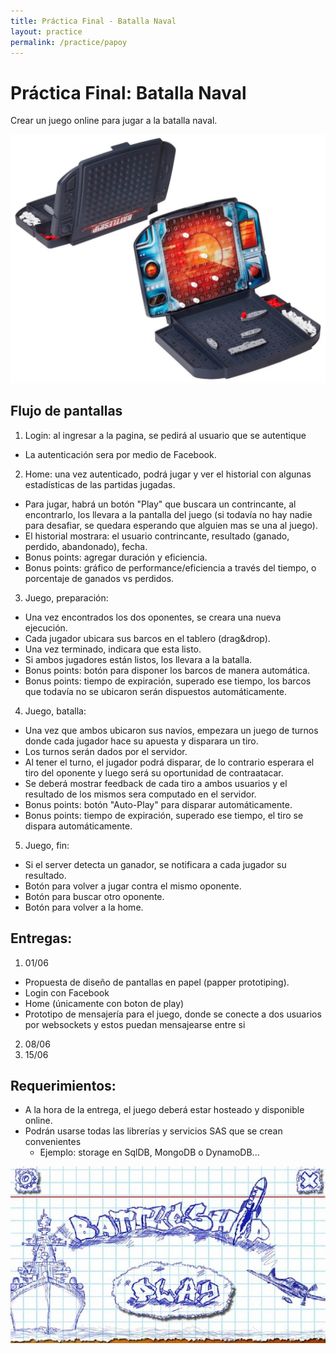 ```yaml
---
title: Práctica Final - Batalla Naval
layout: practice
permalink: /practice/papoy
---
```


# Práctica Final: Batalla Naval

Crear un juego online para jugar a la batalla naval.

![Batalla Naval](../10-papoy/battleship.jpg)

## Flujo de pantallas

1. Login: al ingresar a la pagina, se pedirá al usuario que se autentique
  - La autenticación sera por medio de Facebook.
2. Home: una vez autenticado, podrá jugar y ver el historial con algunas estadísticas de las partidas jugadas.
  - Para jugar, habrá un botón "Play" que buscara un contrincante, al encontrarlo, los llevara a la pantalla del juego (si todavía no hay nadie para desafiar, se quedara esperando que alguien mas se una al juego). 
  - El historial mostrara: el usuario contrincante, resultado (ganado, perdido, abandonado), fecha.
  - Bonus points: agregar duración y eficiencia.
  - Bonus points: gráfico de performance/eficiencia a través del tiempo, o porcentaje de ganados vs perdidos.
3. Juego, preparación:
  - Una vez encontrados los dos oponentes, se creara una nueva ejecución.
  - Cada jugador ubicara sus barcos en el tablero (drag&drop).
  - Una vez terminado, indicara que esta listo.
  - Si ambos jugadores están listos, los llevara a la batalla.
  - Bonus points: botón para disponer los barcos de manera automática.
  - Bonus points: tiempo de expiración, superado ese tiempo, los barcos que todavía no se ubicaron serán dispuestos automáticamente.
4. Juego, batalla:
  - Una vez que ambos ubicaron sus navíos, empezara un juego de turnos donde cada jugador hace su apuesta y disparara un tiro.
  - Los turnos serán dados por el servidor.
  - Al tener el turno, el jugador podrá disparar, de lo contrario esperara el tiro del oponente y luego será su oportunidad de contraatacar.
  - Se deberá mostrar feedback de cada tiro a ambos usuarios y el resultado de los mismos sera computado en el servidor.
  - Bonus points: botón "Auto-Play" para disparar automáticamente.
  - Bonus points: tiempo de expiración, superado ese tiempo, el tiro se dispara automáticamente.
5. Juego, fin:
  - Si el server detecta un ganador, se notificara a cada jugador su resultado.
  - Botón para volver a jugar contra el mismo oponente.
  - Botón para buscar otro oponente.
  - Botón para volver a la home.

## Entregas:

1. 01/06
  - Propuesta de diseño de pantallas en papel (papper prototiping). 
  - Login con Facebook
  - Home (únicamente con boton de play)
  - Prototipo de mensajería para el juego, donde se conecte a dos usuarios por websockets y estos puedan mensajearse entre si
2. 08/06 
3. 15/06

## Requerimientos:

- A la hora de la entrega, el juego deberá estar hosteado y disponible online.
- Podrán usarse todas las librerías y servicios SAS que se crean convenientes
  - Ejemplo: storage en SqlDB, MongoDB o DynamoDB...


![Batalla Naval](../10-papoy/paper.jpg)
